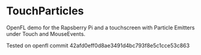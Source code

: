 # TouchParticles
OpenFL demo for the Rapsberry Pi and a touchscreen with Particle Emitters under Touch and MouseEvents.

Tested on openfl commit 42afd0eff0d8ae3491d4bc793f8e5c1cce53c863
